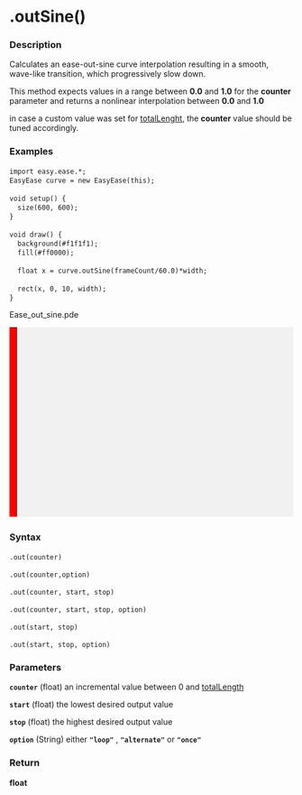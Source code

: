 # .outSine()


### Description 
Calculates an ease-out-sine curve interpolation resulting in a smooth, wave-like transition, which  progressively slow down.

This method expects values in a range between **0.0** and **1.0**  for the **counter** parameter and returns a nonlinear interpolation between **0.0** and **1.0**
 
in case a custom value was set for [totalLenght](./totalLength.md), the **counter** value should be tuned accordingly.
 
### Examples

```Processing
import easy.ease.*;
EasyEase curve = new EasyEase(this);

void setup() {
  size(600, 600);
}

void draw() {
  background(#f1f1f1);
  fill(#ff0000);

  float x = curve.outSine(frameCount/60.0)*width;
  
  rect(x, 0, 10, width);
}
```



<div class="exampleWindow">
  <div class="title">
      <div class="dot red"></div>
      <div class="dot amber"></div>
      <div class="dot green"></div>
      <p >Ease_out_sine.pde</p>
  </div>

![.out()](../images/Ease_outSine.gif)

</div>


### Syntax

```.out(counter) ```

```.out(counter,option)```

```.out(counter, start, stop)```

```.out(counter, start, stop, option)```

```.out(start, stop)```

```.out(start, stop, option)```


### Parameters

**```counter```** (float)  an incremental value between 0 and [totalLength](./totalLength.md)

**```start```** (float) the lowest desired output value

**```stop```** (float) the highest desired output value

**```option```** (String)  either **```"loop"```** , **```"alternate"```** or **```"once"```**


### Return

**float**

